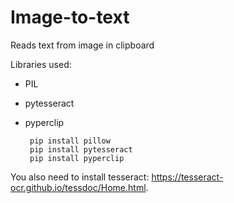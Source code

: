 # Image-to-text
Reads text from image in clipboard

Libraries used:
-  PIL
-  pytesseract
-  pyperclip
  
        pip install pillow
        pip install pytesseract
        pip install pyperclip
        
You also need to install tesseract: https://tesseract-ocr.github.io/tessdoc/Home.html.
